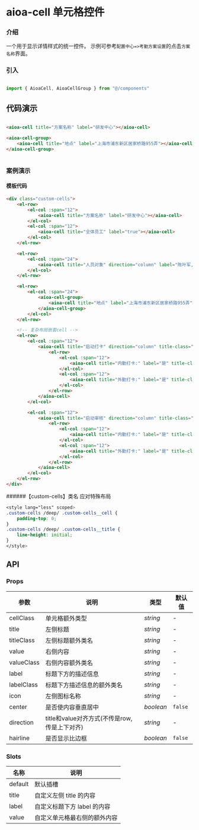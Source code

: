 # aioa-cell 单元格控件

### 介绍
一个用于显示详情样式的统一控件。 示例可参考`配置中心=>考勤方案设置`的点击`方案名称`界面。

### 引入
```js

import { AioaCell, AioaCellGroup } from "@/components"

```

## 代码演示
```html

<aioa-cell title="方案名称" label="研发中心"></aioa-cell>

<aioa-cell-group>
    <aioa-cell title="地点" label="上海市浦东新区居家桥路955弄"></aioa-cell>
</aioa-cell-group>

```

```js

```


### 案例演示  
#### 模板代码
```html
<div class="custom-cells">
    <el-row>
        <el-col :span="12">
            <aioa-cell title="方案名称" label="研发中心"></aioa-cell>
        </el-col>
        <el-col :span="12">
            <aioa-cell title="全体员工" label="true"></aioa-cell>
        </el-col>
    </el-row>

    <el-row>
        <el-col :span="24">
            <aioa-cell title="人员对象" direction="column" label="陈叶军,储俊,狄传玲,段杭伯,康帅兵,吕发海,田轲,王旺,王希顺,谢开贵,徐闻彦,苑露莹,张慧,"> </aioa-cell>
        </el-col>
    </el-row>

    <el-row>
        <el-col :span="24">
            <aioa-cell-group>
                <aioa-cell title="地点" label="上海市浦东新区居家桥路955弄"></aioa-cell>
            </aioa-cell-group>
        </el-col>
    </el-row>

    <!-- 复杂布局嵌套cell -->
    <el-row>
        <el-col :span="12">
            <aioa-cell title="启动打卡" direction="column" title-class="custom-cells__title">
                <el-row>
                    <el-col :span="12">
                        <aioa-cell title="内勤打卡:" label="是" title-class="custom-cells__title" cell-class="custom-cells__cell"></aioa-cell>
                    </el-col>
                    <el-col :span="12">
                        <aioa-cell title="外勤打卡:" label="是" title-class="custom-cells__title" cell-class="custom-cells__cell"></aioa-cell>
                    </el-col>
                </el-row>
            </aioa-cell>
        </el-col>

        <el-col :span="12">
            <aioa-cell title="启动审核" direction="column" title-class="custom-cells__title">
                <el-row>
                    <el-col :span="12">
                        <aioa-cell title="内勤打卡:" label="是" title-class="custom-cells__title" cell-class="custom-cells__cell"></aioa-cell>
                    </el-col>
                    <el-col :span="12">
                        <aioa-cell title="外勤打卡:" label="是" title-class="custom-cells__title" cell-class="custom-cells__cell"></aioa-cell>
                    </el-col>
                </el-row>
            </aioa-cell>
        </el-col>
    </el-row>
</div>
```

######【custom-cells】类名 应对特殊布局
```css 
<style lang="less" scoped>
.custom-cells /deep/ .custom-cells__cell {
    padding-top: 0;
}
.custom-cells /deep/ .custom-cells__title {
    line-height: initial;
}
</style>
```

## API

### Props

| 参数 | 说明 | 类型 | 默认值 |
|------|------|------|------|
| cellClass | 单元格额外类型 | *string* | - |
| title | 左侧标题 | *string* | - |
| titleClass | 左侧标题额外类名 | *string* | - |
| value | 右侧内容 | *string* | - |
| valueClass | 右侧内容额外类名 | *string* | - |
| label | 标题下方的描述信息 | *string* | - |
| labelClass | 标题下方描述信息的额外类名 | *string* | - |
| icon | 左侧图标名称 | *string* | - |
| center | 是否使内容垂直居中 | *boolean* | `false` |
| direction | title和value对齐方式(不传是row,传是上下对齐)  | *string* | - |
| hairline | 是否显示比边框 | *boolean* | `false` |

### Slots

| 名称 | 说明 |
|------|------|
| default | 默认插槽 |
| title | 自定义左侧 title 的内容 |
| label | 自定义标题下方 label 的内容 |
| value | 自定义单元格最右侧的额外内容 |